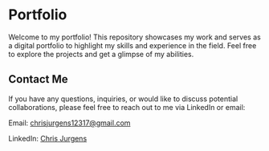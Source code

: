 # Portfolio

Welcome to my portfolio! This repository showcases my work and serves as a digital portfolio to highlight my skills and experience in the field. Feel free to explore the projects and get a glimpse of my abilities.





## Contact Me

If you have any questions, inquiries, or would like to discuss potential collaborations, please feel free to reach out to me via LinkedIn or email:

Email: [chrisjurgens12317@gmail.com](mailto:chrisjurgens12317.com)

LinkedIn: [Chris Jurgens](https://www.linkedin.com/in/christopher-jurgens/)

